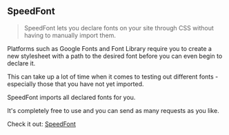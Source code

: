 ## SpeedFont

> SpeedFont lets you declare fonts on your site through CSS without having to manually import them.

Platforms such as Google Fonts and Font Library require you to create a new stylesheet with a path to the desired font before you can even begin to declare it.

This can take up a lot of time when it comes to testing out different fonts - especially those that you have not yet imported.

SpeedFont imports all declared fonts for you.

It's completely free to use and you can send as many requests as you like.

Check it out: [SpeedFont](https://speedfont.com/)